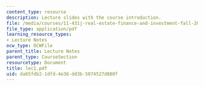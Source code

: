 ```yaml
---
content_type: resource
description: Lecture slides with the course introduction.
file: /media/courses/11-431j-real-estate-finance-and-investment-fall-2006/da65fdb21dfd4e36dd3b5874527d880f_lec1.pdf
file_type: application/pdf
learning_resource_types:
- Lecture Notes
ocw_type: OCWFile
parent_title: Lecture Notes
parent_type: CourseSection
resourcetype: Document
title: lec1.pdf
uid: da65fdb2-1dfd-4e36-dd3b-5874527d880f
---
```

